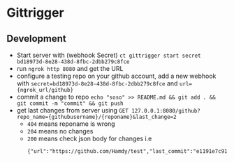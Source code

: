 # Gittrigger

## Development


- Start server with (webhook Secret) `ct gittrigger start secret bd18973d-8e28-438d-8fbc-2dbb279c8fce`
- run `ngrok http 8080` and get the URL
- configure a testing repo on your github account, add a new webhook with `secret=bd18973d-8e28-438d-8fbc-2dbb279c8fce` and `url={ngrok_url/github}`
- commit a change to repo `echo "soso" >> README.md && git add . && git commit -m "commit" && git push`
- get last changes from server using `GET 127.0.0.1:8080/github?repo_name={githubusername}/{reponame}&last_change=2`
    - `404` means reponame is wrong
    - `204` means no changes
    - `200` means check json body for changes i.e 
        ```
        {"url":"https://github.com/Hamdy/test","last_commit":"e1191e7c91456af75ecc3321f1df5b9cc9e59f8f","timestamp":"1592917149","id":"3"}
        ```
